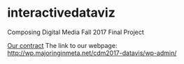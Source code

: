 # interactivedataviz
Composing Digital Media Fall 2017 Final Project

[Our contract](https://docs.google.com/document/d/1VMWA1NL-rMhsZVldMyL5_srTUJJh262rYpOMVaYlYnA/edit?usp=sharing)
The link to our webpage: http://wp.majoringinmeta.net/cdm2017-datavis/wp-admin/

